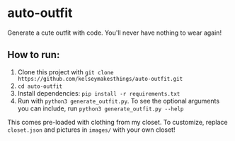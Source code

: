 # auto-outfit

Generate a cute outfit with code. You'll never have nothing to wear again!

## How to run:

1. Clone this project with `git clone https://github.com/kelseymakesthings/auto-outfit.git`
2. `cd auto-outfit`
3. Install dependencies: `pip install -r requirements.txt`
4. Run with `python3 generate_outfit.py`. To see the optional arguments you can include, run `python3 generate_outfit.py --help`

This comes pre-loaded with clothing from my closet. To customize, replace `closet.json` and pictures in `images/` with your own closet!

